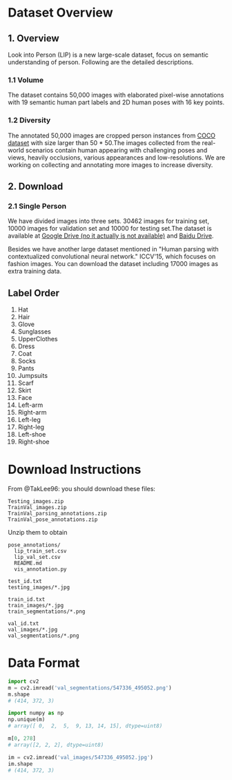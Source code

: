 # Dataset Overview

## 1. Overview
Look into Person (LIP) is a new large-scale dataset, focus on semantic understanding of person. Following are the detailed descriptions.

### 1.1 Volume
The dataset contains 50,000 images with elaborated pixel-wise annotations with 19 semantic human part labels and 2D human poses with 16 key points.

### 1.2 Diversity
The annotated 50,000 images are cropped person instances from [COCO dataset](http://mscoco.org/home/) with size larger than 50 * 50.The images collected from the real-world scenarios contain human appearing with challenging poses and views, heavily occlusions, various appearances and low-resolutions. We are working on collecting and annotating more images to increase diversity.

## 2. Download
### 2.1 Single Person
We have divided images into three sets. 30462 images for training set, 10000 images for validation set and 10000 for testing set.The dataset is available at [Google Drive (no it actually is not available)](https://drive.google.com/drive/folders/0BzvH3bSnp3E9ZW9paE9kdkJtM3M?usp=sharing) and [Baidu Drive](http://pan.baidu.com/s/1nvqmZBN).

Besides we have another large dataset mentioned in "Human parsing with contextualized convolutional neural network." ICCV'15, which focuses on fashion images. You can download the dataset including 17000 images as extra training data.

## Label Order

1. Hat
2. Hair
3. Glove
4. Sunglasses
5. UpperClothes
6. Dress
7. Coat
8. Socks
9. Pants
10. Jumpsuits
11. Scarf
12. Skirt
13. Face
14. Left-arm
15. Right-arm
16. Left-leg
17. Right-leg
18. Left-shoe
19. Right-shoe


# Download Instructions

From @TakLee96: you should download these files:
```
Testing_images.zip
TrainVal_images.zip
TrainVal_parsing_annotations.zip
TrainVal_pose_annotations.zip
```

Unzip them to obtain
```
pose_annotations/
  lip_train_set.csv
  lip_val_set.csv
  README.md
  vis_annotation.py

test_id.txt
testing_images/*.jpg

train_id.txt
train_images/*.jpg
train_segmentations/*.png

val_id.txt
val_images/*.jpg
val_segmentations/*.png
```

# Data Format

```python
import cv2
m = cv2.imread('val_segmentations/547336_495052.png')
m.shape
# (414, 372, 3)

import numpy as np
np.unique(m)
# array([ 0,  2,  5,  9, 13, 14, 15], dtype=uint8)

m[0, 278]
# array([2, 2, 2], dtype=uint8)

im = cv2.imread('val_images/547336_495052.jpg')        
im.shape
# (414, 372, 3)
```
